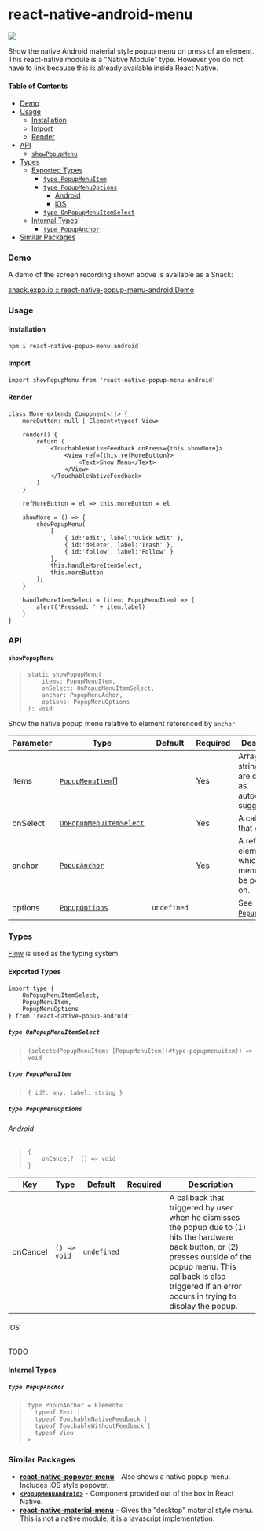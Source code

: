 # react-native-android-menu

![](https://github.com/Noitidart/react-native-popup-menu-android/blob/master/screenshots/demo.gif)

Show the native Android material style popup menu on press of an element. This react-native module is a "Native Module" type. However you do not have to link because this is already available inside React Native.

#### Table of Contents

- [Demo](#demo)
- [Usage](#usage)
  - [Installation](#installation)
  - [Import](#import)
  - [Render](#render)
- [API](#api)
  - [`showPopupMenu`](#showpopupmenu)
- [Types](#types)
  - [Exported Types](#exported-types)
    - [`type PopupMenuItem`](#type-popupmenuitem)
    - [`type PopupMenuOptions`](#type-popupmenuoptions)
      - [Android](#android)
      - [iOS](#ios)
    - [`type OnPopupMenuItemSelect`](#type-onpopupmenuitemselect)
  - [Internal Types](#internal-types)
    - [`type PopupAnchor`](#type-popupanchor)
- [Similar Packages](#similar-packages)

### Demo

A demo of the screen recording shown above is available as a Snack:

[snack.expo.io :: react-native-popup-menu-android Demo](https://snack.expo.io/@noitsnack/react-native-popup-menu-android-demo)

### Usage

#### Installation

    npm i react-native-popup-menu-android

#### Import

    import showPopupMenu from 'react-native-popup-menu-android'

#### Render

    class More extends Component<||> {
        moreButton: null | Element<typeof View>

        render() {
            return (
                <TouchableNativeFeedback onPress={this.showMore}>
                    <View ref={this.refMoreButton}>
                        <Text>Show Menu</Text>
                    </View>
                </TouchableNativeFeedback>
            )
        }

        refMoreButton = el => this.moreButton = el

        showMore = () => {
            showPopupMenu(
                [
                    { id:'edit', label:'Quick Edit' },
                    { id:'delete', label:'Trash' },
                    { id:'follow', label:'Follow' }
                ],
                this.handleMoreItemSelect,
                this.moreButton
            );
        }

        handleMoreItemSelect = (item: PopupMenuItem) => {
            alert('Pressed: ' + item.label)
        }
    }


### API

#### `showPopupMenu`

>     static showPopupMenu(
>         items: PopupMenuItem,
>         onSelect: OnPopupMenuItemSelect,
>         anchor: PopupMenuAchor,
>         options: PopupMenuOptions
>     ): void

Show the native popup menu relative to element referenced by `anchor`.

| Parameter | Type                                                   | Default     | Required | Description                                                       |
|-----------|--------------------------------------------------------|-------------|----------|-------------------------------------------------------------------|
| items     | [`PopupMenuItem`](#type-popupmenuitem)[]               |             | Yes      | Array of strings that are offered as autocomplete suggestions.    |
| onSelect  | [`OnPopupMenuItemSelect`](#type-onpopupmenuitemselect) |             | Yes      | A callback that gets                                              |
| anchor    | [`PopupAnchor`](#type-popupanchor)                     |             | Yes      | A ref to the element from which the menu should be positioned on. |
| options   | [`PopupOptions`](#type-popupoptions)                   | `undefined` |          | See [`PopupOptions`](#type-popupoptions).                         |

### Types

[Flow](http://flow.org/) is used as the typing system.

#### Exported Types

    import type {
        OnPopupMenuItemSelect,
        PopupMenuItem,
        PopupMenuOptions
    } from 'react-native-popup-android'

##### `type OnPopupMenuItemSelect`

>     (selectedPopupMenuItem: [PopupMenuItem](#type-popupmenuitem)) => void

##### `type PopupMenuItem`

>     { id?: any, label: string }

##### `type PopupMenuOptions`

###### Android

>     {
>         onCancel?: () => void
>     }

| Key      | Type         | Default     | Required | Description                                                                                                                                                                                                                          |
|----------|--------------|-------------|----------|--------------------------------------------------------------------------------------------------------------------------------------------------------------------------------------------------------------------------------------|
| onCancel | `() => void` | `undefined` |          | A callback that triggered by user when he dismisses the popup due to (1) hits the hardware back button, or (2) presses outside of the popup menu. This callback is also triggered if an error occurs in trying to display the popup. |

###### iOS

TODO


#### Internal Types

##### `type PopupAnchor`

>     type PopupAnchor = Element<
>       typeof Text |
>       typeof TouchableNativeFeedback |
>       typeof TouchableWithoutFeedback |
>       typeof View
>     >

### Similar Packages

* [**react-native-popover-menu**](https://github.com/prscX/react-native-popover-menu) - Also shows a native popup menu. Includes iOS style popover.
* [**`<PopupMenuAndroid>`**](https://github.com/facebook/react-native/pull/14581#issue-126176285) - Component provided out of the box in React Native.
* [**react-native-material-menu**](https://github.com/mxck/react-native-material-menu) - Gives the "desktop" material style menu. This is not a native module, it is a javascript implementation.

